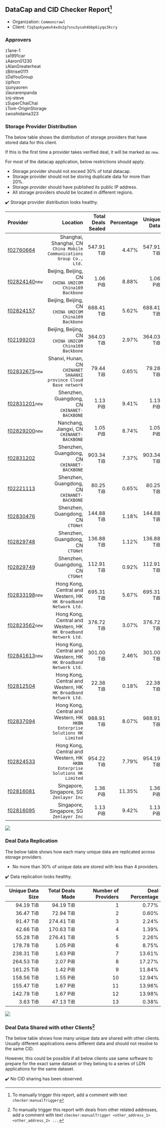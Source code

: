 ## DataCap and CID Checker Report[^1]
 - Organization: `Commoncrawl`
 - Client: `f1q5qokywmvh4xdn2g7snu3ysah4bbp6iyqx3kcry`
### Approvers
`1`1ane-1<br/>`1`a1991car<br/>`1`Aaron01230<br/>`1`AlanGreaterheat<br/>`1`Bitrise0111<br/>`1`DaYouGroup<br/>`1`ipfscn<br/>`1`junyaoren<br/>`1`laurarenpanda<br/>`1`nj-steve<br/>`1`SuperChaiChai<br/>`1`Tom-OriginStorage<br/>`1`woshidama323


### Storage Provider Distribution
The below table shows the distribution of storage providers that have stored data for this client.

If this is the first time a provider takes verified deal, it will be marked as `new`.

For most of the datacap application, below restrictions should apply.
 - Storage provider should not exceed 30% of total datacap.
 - Storage provider should not be storing duplicate data for more than 20%.
 - Storage provider should have published its public IP address.
 - All storage providers should be located in different regions.

✔️ Storage provider distribution looks healthy.

| Provider                                                    |                                                                      Location | Total Deals Sealed | Percentage | Unique Data | Duplicate Deals |
| :---------------------------------------------------------- | ----------------------------------------------------------------------------: | -----------------: | ---------: | ----------: | --------------: |
| [f02760664](https://filfox.info/en/address/f02760664)       |      Shanghai, Shanghai, CN<br/>`China Mobile Communications Group Co., Ltd.` |         547.91 TiB |      4.47% |  547.91 TiB |           0.00% |
| [f02824140](https://filfox.info/en/address/f02824140)`new`  |                     Beijing, Beijing, CN<br/>`CHINA UNICOM China169 Backbone` |           1.06 PiB |      8.88% |    1.06 PiB |           0.00% |
| [f02824157](https://filfox.info/en/address/f02824157)       |                     Beijing, Beijing, CN<br/>`CHINA UNICOM China169 Backbone` |         688.41 TiB |      5.62% |  688.41 TiB |           0.00% |
| [f02199203](https://filfox.info/en/address/f02199203)       |                     Beijing, Beijing, CN<br/>`CHINA UNICOM China169 Backbone` |         364.03 TiB |      2.97% |  364.03 TiB |           0.00% |
| [f02832675](https://filfox.info/en/address/f02832675)`new`  |          Shanxi, Hunan, CN<br/>`CHINANET SHAANXI province Cloud Base network` |          79.44 TiB |      0.65% |   79.28 TiB |           0.20% |
| [f02831201](https://filfox.info/en/address/f02831201)`new`  |                               Shenzhen, Guangdong, CN<br/>`CHINANET-BACKBONE` |           1.13 PiB |      9.41% |    1.13 PiB |           0.00% |
| [f02829200](https://filfox.info/en/address/f02829200)`new`  |                                 Nanchang, Jiangxi, CN<br/>`CHINANET-BACKBONE` |           1.05 PiB |      8.74% |    1.05 PiB |           0.00% |
| [f02831202](https://filfox.info/en/address/f02831202)       |                               Shenzhen, Guangdong, CN<br/>`CHINANET-BACKBONE` |         903.34 TiB |      7.37% |  903.34 TiB |           0.00% |
| [f02221113](https://filfox.info/en/address/f02221113)       |                               Shenzhen, Guangdong, CN<br/>`CHINANET-BACKBONE` |          80.25 TiB |      0.65% |   80.25 TiB |           0.00% |
| [f02830476](https://filfox.info/en/address/f02830476)       |                                          Shenzhen, Guangdong, CN<br/>`CTGNet` |         144.88 TiB |      1.18% |  144.88 TiB |           0.00% |
| [f02829748](https://filfox.info/en/address/f02829748)       |                                          Shenzhen, Guangdong, CN<br/>`CTGNet` |         136.88 TiB |      1.12% |  136.88 TiB |           0.00% |
| [f02829749](https://filfox.info/en/address/f02829749)       |                                          Shenzhen, Guangdong, CN<br/>`CTGNet` |         112.91 TiB |      0.92% |  112.91 TiB |           0.00% |
| [f02833198](https://filfox.info/en/address/f02833198)`new`  |            Hong Kong, Central and Western, HK<br/>`HK Broadband Network Ltd.` |         695.31 TiB |      5.67% |  695.31 TiB |           0.00% |
| [f02823562](https://filfox.info/en/address/f02823562)`new`  |            Hong Kong, Central and Western, HK<br/>`HK Broadband Network Ltd.` |         376.72 TiB |      3.07% |  376.72 TiB |           0.00% |
| [f02841613](https://filfox.info/en/address/f02841613)`new`  |            Hong Kong, Central and Western, HK<br/>`HK Broadband Network Ltd.` |         301.00 TiB |      2.46% |  301.00 TiB |           0.00% |
| [f02812504](https://filfox.info/en/address/f02812504)       |            Hong Kong, Central and Western, HK<br/>`HK Broadband Network Ltd.` |          22.38 TiB |      0.18% |   22.38 TiB |           0.00% |
| [f02837094](https://filfox.info/en/address/f02837094)       | Hong Kong, Central and Western, HK<br/>`HKBN Enterprise Solutions HK Limited` |         988.91 TiB |      8.07% |  988.91 TiB |           0.00% |
| [f02824533](https://filfox.info/en/address/f02824533)       | Hong Kong, Central and Western, HK<br/>`HKBN Enterprise Solutions HK Limited` |         954.22 TiB |      7.79% |  954.19 TiB |           0.00% |
| [f02816081](https://filfox.info/en/address/f02816081)       |                                   Singapore, Singapore, SG<br/>`Zenlayer Inc` |           1.36 PiB |     11.35% |    1.36 PiB |           0.00% |
| [f02816095](https://filfox.info/en/address/f02816095)       |                                   Singapore, Singapore, SG<br/>`Zenlayer Inc` |           1.13 PiB |      9.42% |    1.13 PiB |           0.00% |

<img src="https://raw.githubusercontent.com/data-preservation-programs/filplus-checker-assets/main/filecoin-project/filecoin-plus-large-datasets/issues/2204/1701742155728.png"/>

### Deal Data Replication
The below table shows how each many unique data are replicated across storage providers.

- No more than 30% of unique data are stored with less than 4 providers.

✔️ Data replication looks healthy.

| Unique Data Size | Total Deals Made | Number of Providers | Deal Percentage |
| ---------------: | ---------------: | ------------------: | --------------: |
|        94.19 TiB |        94.19 TiB |                   1 |           0.77% |
|        36.47 TiB |        72.94 TiB |                   2 |           0.60% |
|        91.47 TiB |       274.41 TiB |                   3 |           2.24% |
|        42.66 TiB |       170.63 TiB |                   4 |           1.39% |
|        55.28 TiB |       276.41 TiB |                   5 |           2.26% |
|       178.78 TiB |         1.05 PiB |                   6 |           8.75% |
|       238.31 TiB |         1.63 PiB |                   7 |          13.61% |
|       264.53 TiB |         2.07 PiB |                   8 |          17.27% |
|       161.25 TiB |         1.42 PiB |                   9 |          11.84% |
|       158.56 TiB |         1.55 PiB |                  10 |          12.94% |
|       155.47 TiB |         1.67 PiB |                  11 |          13.96% |
|       142.78 TiB |         1.67 PiB |                  12 |          13.98% |
|         3.63 TiB |        47.13 TiB |                  13 |           0.38% |

<img src="https://raw.githubusercontent.com/data-preservation-programs/filplus-checker-assets/main/filecoin-project/filecoin-plus-large-datasets/issues/2204/1701742156487.png"/>

### Deal Data Shared with other Clients[^3]
The below table shows how many unique data are shared with other clients.
Usually different applications owns different data and should not resolve to the same CID.

However, this could be possible if all below clients use same software to prepare for the exact same dataset or they belong to a series of LDN applications for the same dataset.

✔️ No CID sharing has been observed.

[^1]: To manually trigger this report, add a comment with text `checker:manualTrigger`

[^2]: Deals from those addresses are combined into this report as they are specified with `checker:manualTrigger`

[^3]: To manually trigger this report with deals from other related addresses, add a comment with text `checker:manualTrigger <other_address_1> <other_address_2> ...`
